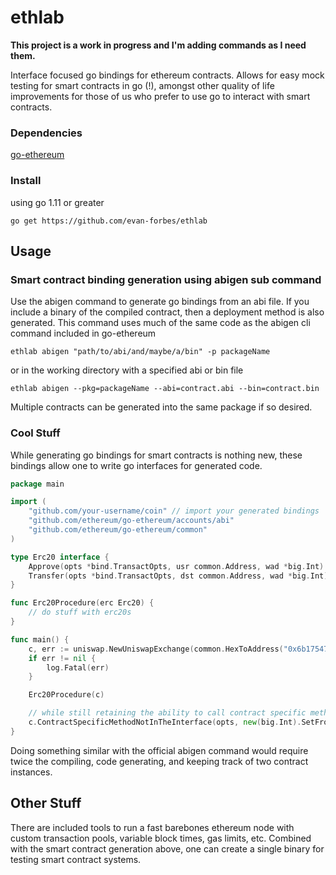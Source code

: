 # ethlab

__This project is a work in progress and I'm adding commands as I need them.__

Interface focused go bindings for ethereum contracts. Allows for easy mock testing for smart contracts in go (!), amongst other quality of life improvements for those of us who prefer to use go to interact with smart contracts.

### Dependencies

[go-ethereum](https://github.com/ethereum/go-ethereum)

### Install

using go 1.11 or greater

```
go get https://github.com/evan-forbes/ethlab
```

## Usage

### Smart contract binding generation using abigen sub command
Use the abigen command to generate go bindings from an abi file. If you include a binary of the compiled contract, then a deployment method is also generated. This command uses much of the same code as the abigen cli command included in go-ethereum
```
ethlab abigen "path/to/abi/and/maybe/a/bin" -p packageName
```
or in the working directory with a specified abi or bin file
```
ethlab abigen --pkg=packageName --abi=contract.abi --bin=contract.bin
```
Multiple contracts can be generated into the same package if so desired.

### Cool Stuff

While generating go bindings for smart contracts is nothing new, these bindings allow one to write go interfaces for generated code.

```go
package main

import (
    "github.com/your-username/coin" // import your generated bindings
    "github.com/ethereum/go-ethereum/accounts/abi"
    "github.com/ethereum/go-ethereum/common"
)

type Erc20 interface {
    Approve(opts *bind.TransactOpts, usr common.Address, wad *big.Int) (*types.Transaction, error)
    Transfer(opts *bind.TransactOpts, dst common.Address, wad *big.Int) (*types.Transaction, error)
}

func Erc20Procedure(erc Erc20) {
    // do stuff with erc20s
}

func main() { 
    c, err := uniswap.NewUniswapExchange(common.HexToAddress("0x6b175474e89094c44da98b954eedeac495271d0f"))
    if err != nil {
        log.Fatal(err)
    }

    Erc20Procedure(c)

    // while still retaining the ability to call contract specific methods without a seperate instance
    c.ContractSpecificMethodNotInTheInterface(opts, new(big.Int).SetFromString("12345678910111213141516"))
}

``` 
Doing something similar with the official abigen command would require twice the compiling, code generating, and keeping track of two contract instances. 

## Other Stuff

There are included tools to run a fast barebones ethereum node with custom transaction pools, variable block times, gas limits, etc. Combined with the smart contract generation above, one can create a single binary for testing smart contract systems.
